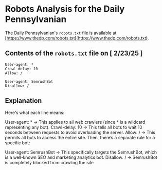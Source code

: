 # Robots Analysis for the Daily Pennsylvanian

The Daily Pennsylvanian's `robots.txt` file is available at
[https://www.thedp.com/robots.txt](https://www.thedp.com/robots.txt).

## Contents of the `robots.txt` file on [ 2/23/25 ]

```
User-agent: *
Crawl-delay: 10
Allow: /

User-agent: SemrushBot
Disallow: /
```

## Explanation

Here's what each line means:

User-agent: * → This applies to all web crawlers (since * is a wildcard representing any bot).
Crawl-delay: 10 → This tells all bots to wait 10 seconds between requests to avoid overloading the server.
Allow: / → This permits all bots to access the entire site.
Then, there’s a separate rule for a specific bot:

User-agent: SemrushBot → This specifically targets the SemrushBot, which is a well-known SEO and marketing analytics bot.
Disallow: / → SemrushBot is completely blocked from crawling the site
